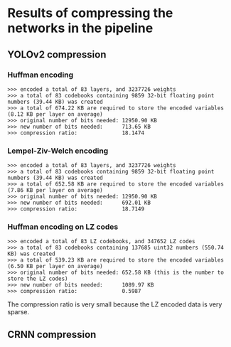 # Results of compressing the networks in the pipeline

## YOLOv2 compression

### Huffman encoding
```
>>> encoded a total of 83 layers, and 3237726 weights
>>> a total of 83 codebooks containing 9859 32-bit floating point numbers (39.44 KB) was created
>>> a total of 674.22 KB are required to store the encoded variables (8.12 KB per layer on average)
>>> original number of bits needed: 12950.90 KB
>>> new number of bits needed:      713.65 KB
>>> compression ratio:              18.1474
```

### Lempel-Ziv-Welch encoding
```
>>> encoded a total of 83 layers, and 3237726 weights
>>> a total of 83 codebooks containing 9859 32-bit floating point numbers (39.44 KB) was created
>>> a total of 652.58 KB are required to store the encoded variables (7.86 KB per layer on average)
>>> original number of bits needed: 12950.90 KB
>>> new number of bits needed:      692.01 KB
>>> compression ratio:              18.7149
```

### Huffman encoding on LZ codes
```
>>> encoded a total of 83 LZ codebooks, and 347652 LZ codes
>>> a total of 83 codebooks containing 137685 uint32 numbers (550.74 KB) was created
>>> a total of 539.23 KB are required to store the encoded variables (6.50 KB per layer on average)
>>> original number of bits needed: 652.58 KB (this is the number to store the LZ codes)
>>> new number of bits needed:      1089.97 KB
>>> compression ratio:              0.5987
```
The compression ratio is very small because the LZ encoded data is very sparse.

## CRNN compression

